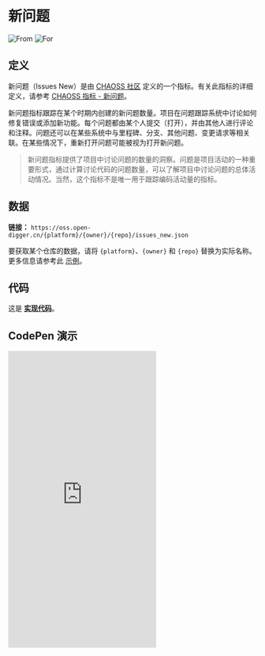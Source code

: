 # 新问题

![From](https://img.shields.io/badge/来自-CHAOSS-blue) ![For](https://img.shields.io/badge/用于-仓库-blue)

## 定义

新问题（Issues New）是由 [CHAOSS 社区](https://chaoss.community) 定义的一个指标。有关此指标的详细定义，请参考 [CHAOSS 指标 - 新问题](https://chaoss.community/zh-CN/kb/metric-issues-new)。

新问题指标跟踪在某个时期内创建的新问题数量。项目在问题跟踪系统中讨论如何修复错误或添加新功能。每个问题都由某个人提交（打开），并由其他人进行评论和注释。问题还可以在某些系统中与里程碑、分支、其他问题、变更请求等相关联。在某些情况下，重新打开问题可能被视为打开新问题。

> 新问题指标提供了项目中讨论问题的数量的洞察。问题是项目活动的一种重要形式，通过计算讨论代码的问题数量，可以了解项目中讨论问题的总体活动情况。当然，这个指标不是唯一用于跟踪编码活动量的指标。

## 数据

**链接：** `https://oss.open-digger.cn/{platform}/{owner}/{repo}/issues_new.json`

要获取某个仓库的数据，请将 `{platform}`、`{owner}` 和 `{repo}` 替换为实际名称。更多信息请参考此 [示例](https://oss.open-digger.cn/github/X-lab2017/open-digger/issues_new.json)。

## 代码

这是 [**实现代码**](https://github.com/X-lab2017/open-digger/blob/master/src/metrics/chaoss.ts#L128)。

## CodePen 演示

<iframe height="600" scrolling="no" title="OpenDigger - [CHAOSS] Issues Status" src="https://codepen.io/frank-zsy/embed/mdjaZMw?default-tab=js%2Cresult&editable=true" frameborder="no" loading="lazy" allowtransparency="true" allowfullscreen="true">
  See the Pen <a href="https://codepen.io/frank-zsy/pen/mdjaZMw">
  OpenDigger - [CHAOSS] Issues Status</a> by Frank Zhao (<a href="https://codepen.io/frank-zsy">@frank-zsy</a>)
  on <a href="https://codepen.io">CodePen</a>.
</iframe>
